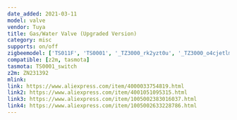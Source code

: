 ```yaml
---
date_added: 2021-03-11
model: valve
vendor: Tuya
title: Gas/Water Valve (Upgraded Version)
category: misc
supports: on/off
zigbeemodel: ['TS011F', 'TS0001', '_TZ3000_rk2yzt0u', '_TZ3000_o4cjetlm','_TZ3000_h3noz0a5', '_TYZB01_4tlksk8a']
compatible: [z2m, tasmota]
tasmota: TS0001_switch
z2m: ZN231392
mlink: 
link: https://www.aliexpress.com/item/4000033754819.html
link2: https://www.aliexpress.com/item/4001051095315.html
link3: https://www.aliexpress.com/item/1005002383016037.html
link4: https://www.aliexpress.com/item/1005002633228786.html
---
```

